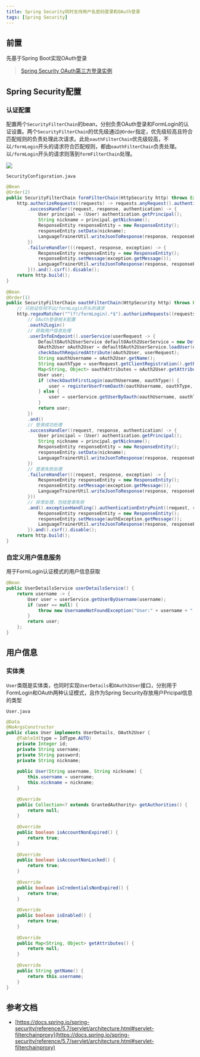 ```yaml
---
title: Spring Security同时支持用户名密码登录和OAuth登录
tags: [Spring Security]
---
```


## 前置

先基于Spring Boot实现OAuth登录

> [Spring Security OAuth第三方登录实例](https://blog.oliverclio.com/2022/10/06/Spring-Security-OAuth%E7%AC%AC%E4%B8%89%E6%96%B9%E7%99%BB%E5%BD%95%E5%AE%9E%E4%BE%8B.html)

## Spring Security配置

### 认证配置

配置两个`SecurityFilterChain`的bean，分别负责OAuth登录和FormLogin的认证设置。两个`SecurityFilterChain`的优先级通过`@Order`指定，优先级较高且符合匹配规则的负责处理此次请求。此处`oauthFilterChain`优先级较高，不以`/formLogin`开头的请求符合匹配规则，都由`oauthFilterChain`负责处理。以`/formLogin`开头的请求则落到`formFilterChain`处理。

![](https://oliver-blog.oss-cn-shenzhen.aliyuncs.com/20230130062122.png)

`SecurityConfiguration.java`

```java
@Bean  
@Order(2)  
public SecurityFilterChain formFilterChain(HttpSecurity http) throws Exception {  
    http.authorizeRequests((requests) -> requests.anyRequest().authenticated()).formLogin().loginProcessingUrl("/formLogin")  
        .successHandler((request, response, authentication) -> {  
            User principal = (User) authentication.getPrincipal();  
            String nickname = principal.getNickname();  
            ResponseEntity responseEntity = new ResponseEntity();  
            responseEntity.setData(nickname);  
            LanguageTrainerUtil.writeJsonToResponse(response, responseEntity, HttpServletResponse.SC_OK);  
        })  
        .failureHandler(((request, response, exception) -> {  
            ResponseEntity responseEntity = new ResponseEntity();  
            responseEntity.setMessage(exception.getMessage());  
            LanguageTrainerUtil.writeJsonToResponse(response, responseEntity, HttpServletResponse.SC_UNAUTHORIZED);  
        })).and().csrf().disable();  
    return http.build();  
}  
  
@Bean  
@Order(1)  
public SecurityFilterChain oauthFilterChain(HttpSecurity http) throws Exception {  
    // 只验证任何不以/formLogin开头的请求
    http.regexMatcher("^(?!/formLogin).*$").authorizeRequests((requests) -> requests.anyRequest().authenticated())  
        // OAuth登录相关配置
        .oauth2Login()  
        // 获取用户信息处理
        .userInfoEndpoint().userService(userRequest -> {  
            DefaultOAuth2UserService defaultOAuth2UserService = new DefaultOAuth2UserService();  
            OAuth2User oAuth2User = defaultOAuth2UserService.loadUser(userRequest);  
            checkOauthRequiredAttribute(oAuth2User, userRequest);  
            String oauthUsername = oAuth2User.getName();  
            String oauthType = userRequest.getClientRegistration().getRegistrationId();  
            Map<String, Object> oauthAttributes = oAuth2User.getAttributes();  
            User user;  
            if (checkOauthFirstLogin(oauthUsername, oauthType)) {  
                user = registerUserFromOauth(oauthUsername, oauthType, oauthAttributes);  
            } else {  
                user = userService.getUserByOauth(oauthUsername, oauthType);  
            }  
            return user;  
        })  
        .and() 
        // 登录成功处理 
        .successHandler((request, response, authentication) -> {  
            User principal = (User) authentication.getPrincipal();  
            String nickname = principal.getNickname();  
            ResponseEntity responseEntity = new ResponseEntity();  
            responseEntity.setData(nickname);  
            LanguageTrainerUtil.writeJsonToResponse(response, responseEntity, HttpServletResponse.SC_OK);  
        })  
        // 登录失败处理
        .failureHandler(((request, response, exception) -> {  
            ResponseEntity responseEntity = new ResponseEntity();  
            responseEntity.setMessage(exception.getMessage());  
            LanguageTrainerUtil.writeJsonToResponse(response, responseEntity, HttpServletResponse.SC_UNAUTHORIZED);  
        }))  
        // 异常处理，包括登录失败
        .and().exceptionHandling().authenticationEntryPoint((request, response, authException) -> {  
            ResponseEntity responseEntity = new ResponseEntity();  
            responseEntity.setMessage(authException.getMessage());  
            LanguageTrainerUtil.writeJsonToResponse(response, responseEntity, HttpServletResponse.SC_UNAUTHORIZED);  
        }).and().csrf().disable();  
    return http.build();  
}
```

### 自定义用户信息服务

用于FormLogin认证模式的用户信息获取

```java
@Bean  
public UserDetailsService userDetailsService() {  
    return username -> {  
        User user = userService.getUserByUsername(username);  
        if (user == null) {  
            throw new UsernameNotFoundException("User:" + username + " not found");  
        }  
        return user;  
    };  
}
```

## 用户信息

### 实体类

`User`类既是实体类，也同时实现`UserDetails`和`OAuth2User`接口，分别用于FormLogin和OAuth两种认证模式，且作为Spring Security存放用户Pricipal信息的类型

`User.java`

```java
@Data  
@NoArgsConstructor  
public class User implements UserDetails, OAuth2User {  
    @TableId(type = IdType.AUTO)  
    private Integer id;  
    private String username;  
    private String password;  
    private String nickname;  
  
    public User(String username, String nickname) {  
        this.username = username;  
        this.nickname = nickname;  
    }  
  
    @Override  
    public Collection<? extends GrantedAuthority> getAuthorities() {  
        return null;  
    }  
  
    @Override  
    public boolean isAccountNonExpired() {  
        return true;  
    }  
  
    @Override  
    public boolean isAccountNonLocked() {  
        return true;  
    }  
  
    @Override  
    public boolean isCredentialsNonExpired() {  
        return true;  
    }  
  
    @Override  
    public boolean isEnabled() {  
        return true;  
    }  
  
    @Override  
    public Map<String, Object> getAttributes() {  
        return null;  
    }  
  
    @Override  
    public String getName() {  
        return this.username;  
    }  
}
```

## 参考文档

* [https://docs.spring.io/spring-security/reference/5.7/servlet/architecture.html#servlet-filterchainproxy](https://docs.spring.io/spring-security/reference/5.7/servlet/architecture.html#servlet-filterchainproxy)
